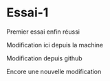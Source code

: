 # Essai-1
Premier essai enfin réussi  

Modification ici depuis la machine 

Modification depuis github

Encore une nouvelle modification 
